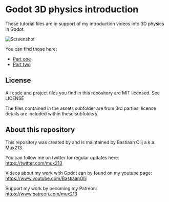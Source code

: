 Godot 3D physics introduction
=============================
These tutorial files are in support of my introduction videos into 3D physics in Godot.

![Screenshot](screenshot.png)

You can find those here:
- [Part one](https://youtu.be/SI1bmViq1JA)
- [Part two](https://youtu.be/twodQHm0gxw)

License
-------
All code and project files you find in this repository are MIT licensed. See LICENSE

The files contained in the assets subfolder are from 3rd parties, license details are included within these subfolders.

About this repository
---------------------
This repository was created by and is maintained by Bastiaan Olij a.k.a. Mux213

You can follow me on twitter for regular updates here:
https://twitter.com/mux213

Videos about my work with Godot can by found on my youtube page:
https://www.youtube.com/BastiaanOlij

Support my work by becoming my Patreon:
https://www.patreon.com/mux213

